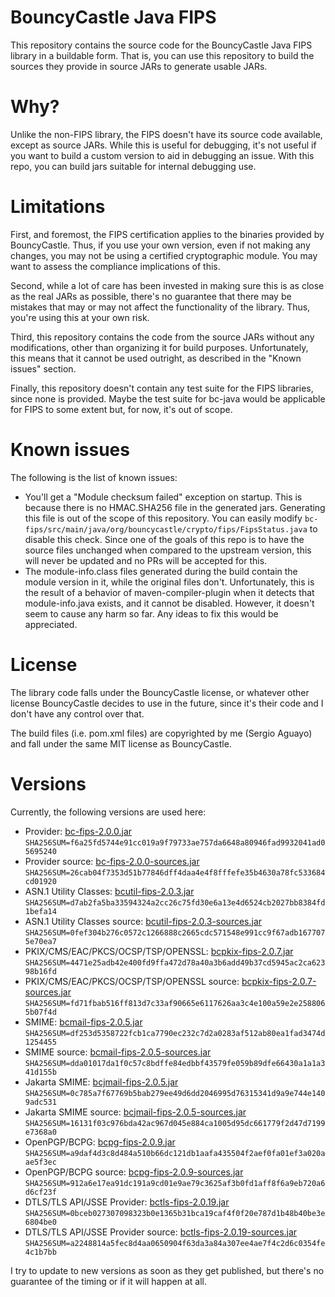BouncyCastle Java FIPS
======================

This repository contains the source code for the BouncyCastle Java FIPS library in
a buildable form. That is, you can use this repository to build the sources they
provide in source JARs to generate usable JARs.

Why?
====
Unlike the non-FIPS library, the FIPS doesn't have its source code available, except
as source JARs. While this is useful for debugging, it's not useful if you want to build
a custom version to aid in debugging an issue. With this repo, you can build jars suitable
for internal debugging use.

Limitations
===========
First, and foremost, the FIPS certification applies to the binaries provided by BouncyCastle. Thus,
if you use your own version, even if not making any changes, you may not be using a certified
cryptographic module. You may want to assess the compliance implications of this.

Second, while a lot of care has been invested in making sure this is as close as the
real JARs as possible, there's no guarantee that there may be mistakes that may or may
not affect the functionality of the library. Thus, you're using this at your own risk.

Third, this repository contains the code from the source JARs without any modifications, other
than organizing it for build purposes. Unfortunately, this means that it cannot be used outright,
as described in the "Known issues" section.

Finally, this repository doesn't contain any test suite for the FIPS libraries, since
none is provided. Maybe the test suite for bc-java would be applicable for FIPS to some
extent but, for now, it's out of scope.

Known issues
============
The following is the list of known issues:
- You'll get a "Module checksum failed" exception on startup. This is because there is no
  HMAC.SHA256 file in the generated jars. Generating this file is out of the scope of this
  repository. You can easily modify ``bc-fips/src/main/java/org/bouncycastle/crypto/fips/FipsStatus.java``
  to disable this check. Since one of the goals of this repo is to have the source files
  unchanged when compared to the upstream version, this will never be updated and no PRs
  will be accepted for this.
- The module-info.class files generated during the build contain the module version in it,
  while the original files don't. Unfortunately, this is the result of a behavior of
  maven-compiler-plugin when it detects that module-info.java exists, and it cannot be disabled.
  However, it doesn't seem to cause any harm so far. Any ideas to fix this would be appreciated.

License
=======
The library code falls under the BouncyCastle license, or whatever other license
BouncyCastle decides to use in the future, since it's their code and I don't have
any control over that.

The build files (i.e. pom.xml files) are copyrighted by me (Sergio Aguayo) and fall
under the same MIT license as BouncyCastle.

Versions
========

Currently, the following versions are used here:
- Provider: [bc-fips-2.0.0.jar](https://repo1.maven.org/maven2/org/bouncycastle/bc-fips/2.0.0/bc-fips-2.0.0.jar) ``SHA256SUM=f6a25fd5744e91cc019a9f79733ae757da6648a80946fad9932041ad05695240``
- Provider source: [bc-fips-2.0.0-sources.jar](https://repo1.maven.org/maven2/org/bouncycastle/bc-fips/2.0.0/bc-fips-2.0.0-sources.jar) ``SHA256SUM=26cab04f7353d51b77846dff4daa4e4f8fffefe35b4630a78fc533684cd01920``
- ASN.1 Utility Classes: [bcutil-fips-2.0.3.jar](https://repo1.maven.org/maven2/org/bouncycastle/bcutil-fips/2.0.3/bcutil-fips-2.0.3.jar) ``SHA256SUM=d7ab2fa5ba33594324a2cc26c75fd30e6a13e4d6524cb2027bb8384fd1befa14``
- ASN.1 Utility Classes source: [bcutil-fips-2.0.3-sources.jar](https://repo1.maven.org/maven2/org/bouncycastle/bcutil-fips/2.0.3/bcutil-fips-2.0.3-sources.jar) ``SHA256SUM=0fef304b276c0572c1266888c2665cdc571548e991cc9f67adb1677075e70ea7``
- PKIX/CMS/EAC/PKCS/OCSP/TSP/OPENSSL: [bcpkix-fips-2.0.7.jar](https://repo1.maven.org/maven2/org/bouncycastle/bcpkix-fips/2.0.7/bcpkix-fips-2.0.7.jar) ``SHA256SUM=4471e25adb42e400fd9ffa472d78a40a3b6add49b37cd5945ac2ca62398b16fd``
- PKIX/CMS/EAC/PKCS/OCSP/TSP/OPENSSL source: [bcpkix-fips-2.0.7-sources.jar](https://repo1.maven.org/maven2/org/bouncycastle/bcpkix-fips/2.0.7/bcpkix-fips-2.0.7-sources.jar) ``SHA256SUM=fd71fbab516ff813d7c33af90665e6117626aa3c4e100a59e2e2588065b07f4d``
- SMIME: [bcmail-fips-2.0.5.jar](https://repo1.maven.org/maven2/org/bouncycastle/bcmail-fips/2.0.5/bcmail-fips-2.0.5.jar) ``SHA256SUM=df253d5358722fcb1ca7790ec232c7d2a0283af512ab80ea1fad3474d1254455``
- SMIME source: [bcmail-fips-2.0.5-sources.jar](https://repo1.maven.org/maven2/org/bouncycastle/bcmail-fips/2.0.5/bcmail-fips-2.0.5-sources.jar) ``SHA256SUM=dda01017da1f0c57c8bdffe84edbbf43579fe059b89dfe66430a1a1a341d155b``
- Jakarta SMIME: [bcjmail-fips-2.0.5.jar](https://repo1.maven.org/maven2/org/bouncycastle/bcjmail-fips/2.0.5/bcjmail-fips-2.0.5.jar) ``SHA256SUM=0c785a7f67769b5bab279ee49d6dd2046995d76315341d9a9e744e1409adc531``
- Jakarta SMIME source: [bcjmail-fips-2.0.5-sources.jar](https://repo1.maven.org/maven2/org/bouncycastle/bcjmail-fips/2.0.5/bcjmail-fips-2.0.5-sources.jar) ``SHA256SUM=16131f03c976bda42ac967d045e884ca1005d95dc661779f2d47d7199e7368a0``
- OpenPGP/BCPG: [bcpg-fips-2.0.9.jar](https://repo1.maven.org/maven2/org/bouncycastle/bcpg-fips/2.0.9/bcpg-fips-2.0.9.jar) ``SHA256SUM=a9daf4d3c8d484a510b66dc121db1aafa435504f2aef0fa01ef3a020aae5f3ec``
- OpenPGP/BCPG source: [bcpg-fips-2.0.9-sources.jar](https://repo1.maven.org/maven2/org/bouncycastle/bcpg-fips/2.0.9/bcpg-fips-2.0.9-sources.jar) ``SHA256SUM=912a6e17ea91dc191a9cd01e9ae79c3625af3b0fd1aff8f6a9eb720a6d6cf23f``
- DTLS/TLS API/JSSE Provider: [bctls-fips-2.0.19.jar](https://repo1.maven.org/maven2/org/bouncycastle/bctls-fips/2.0.19/bctls-fips-2.0.19.jar) ``SHA256SUM=0bceb027307098323b0e1365b31bca19caf4f0f20e787d1b48b40be3e6804be0``
- DTLS/TLS API/JSSE Provider source: [bctls-fips-2.0.19-sources.jar](https://repo1.maven.org/maven2/org/bouncycastle/bctls-fips/2.0.19/bctls-fips-2.0.19-sources.jar) ``SHA256SUM=a2248814a5fec8d4aa0650904f63da3a84a307ee4ae7f4c2d6c0354fe4c1b7bb``

I try to update to new versions as soon as they get published, but there's no
guarantee of the timing or if it will happen at all. 
